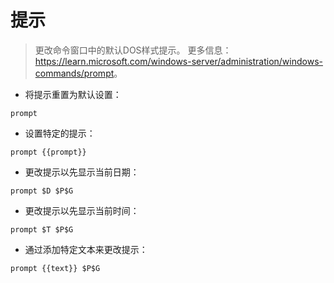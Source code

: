 # 提示

> 更改命令窗口中的默认DOS样式提示。
> 更多信息：<https://learn.microsoft.com/windows-server/administration/windows-commands/prompt>。

- 将提示重置为默认设置：

`prompt`

- 设置特定的提示：

`prompt {{prompt}}`

- 更改提示以先显示当前日期：

`prompt $D $P$G`

- 更改提示以先显示当前时间：

`prompt $T $P$G`

- 通过添加特定文本来更改提示：

`prompt {{text}} $P$G`